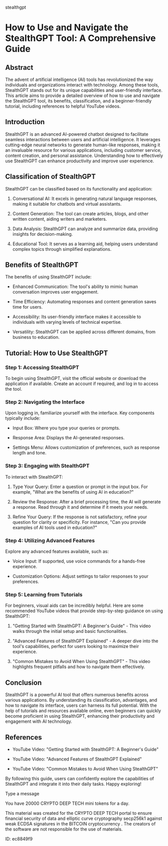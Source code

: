 stealthgpt
# How to Use and Navigate the StealthGPT Tool: A Comprehensive Guide



## Abstract



The advent of artificial intelligence (AI) tools has revolutionized the way individuals and organizations interact with technology. Among these tools, StealthGPT stands out for its unique capabilities and user-friendly interface. This article aims to provide a detailed overview of how to use and navigate the StealthGPT tool, its benefits, classification, and a beginner-friendly tutorial, including references to helpful YouTube videos.



## Introduction



StealthGPT is an advanced AI-powered chatbot designed to facilitate seamless interactions between users and artificial intelligence. It leverages cutting-edge neural networks to generate human-like responses, making it an invaluable resource for various applications, including customer service, content creation, and personal assistance. Understanding how to effectively use StealthGPT can enhance productivity and improve user experience.



## Classification of StealthGPT



StealthGPT can be classified based on its functionality and application:



1. Conversational AI: It excels in generating natural language responses, making it suitable for chatbots and virtual assistants.

2. Content Generation: The tool can create articles, blogs, and other written content, aiding writers and marketers.

3. Data Analysis: StealthGPT can analyze and summarize data, providing insights for decision-making.

4. Educational Tool: It serves as a learning aid, helping users understand complex topics through simplified explanations.



## Benefits of StealthGPT



The benefits of using StealthGPT include:



- Enhanced Communication: The tool's ability to mimic human conversation improves user engagement.

- Time Efficiency: Automating responses and content generation saves time for users.

- Accessibility: Its user-friendly interface makes it accessible to individuals with varying levels of technical expertise.

- Versatility: StealthGPT can be applied across different domains, from business to education.



## Tutorial: How to Use StealthGPT



### Step 1: Accessing StealthGPT



To begin using StealthGPT, visit the official website or download the application if available. Create an account if required, and log in to access the tool.



### Step 2: Navigating the Interface



Upon logging in, familiarize yourself with the interface. Key components typically include:



- Input Box: Where you type your queries or prompts.

- Response Area: Displays the AI-generated responses.

- Settings Menu: Allows customization of preferences, such as response length and tone.



### Step 3: Engaging with StealthGPT



To interact with StealthGPT:



1. Type Your Query: Enter a question or prompt in the input box. For example, "What are the benefits of using AI in education?"

2. Review the Response: After a brief processing time, the AI will generate a response. Read through it and determine if it meets your needs.

3. Refine Your Query: If the response is not satisfactory, refine your question for clarity or specificity. For instance, "Can you provide examples of AI tools used in education?"



### Step 4: Utilizing Advanced Features



Explore any advanced features available, such as:



- Voice Input: If supported, use voice commands for a hands-free experience.

- Customization Options: Adjust settings to tailor responses to your preferences.



### Step 5: Learning from Tutorials



For beginners, visual aids can be incredibly helpful. Here are some recommended YouTube videos that provide step-by-step guidance on using StealthGPT:



1. "Getting Started with StealthGPT: A Beginner's Guide" - This video walks through the initial setup and basic functionalities.

2. "Advanced Features of StealthGPT Explained" - A deeper dive into the tool's capabilities, perfect for users looking to maximize their experience.

3. "Common Mistakes to Avoid When Using StealthGPT" - This video highlights frequent pitfalls and how to navigate them effectively.



## Conclusion



StealthGPT is a powerful AI tool that offers numerous benefits across various applications. By understanding its classification, advantages, and how to navigate its interface, users can harness its full potential. With the help of tutorials and resources available online, even beginners can quickly become proficient in using StealthGPT, enhancing their productivity and engagement with AI technology.



## References



- YouTube Video: "Getting Started with StealthGPT: A Beginner's Guide"

- YouTube Video: "Advanced Features of StealthGPT Explained"

- YouTube Video: "Common Mistakes to Avoid When Using StealthGPT"



By following this guide, users can confidently explore the capabilities of StealthGPT and integrate it into their daily tasks. Happy exploring!



Type a message

You have 20000 CRYPTO DEEP TECH mini tokens for a day.


This material was created for the  CRYPTO DEEP TECH portal  to ensure financial security of data and elliptic curve cryptography  secp256k1 against weak ECDSA  signatures   in the  BITCOIN cryptocurrency . The creators of the software are not responsible for the use of materials.

 ID: ec8849f9
